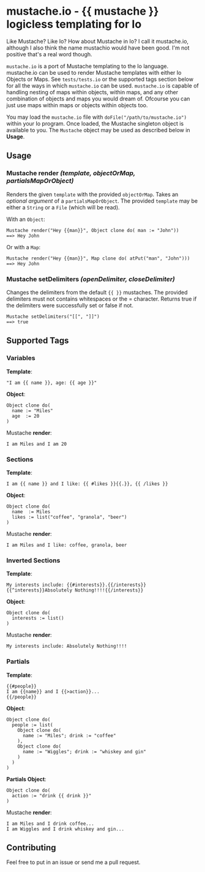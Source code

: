 mustache.io - {{ mustache }} logicless templating for Io
========================================================
Like Mustache? Like Io? How about Mustache in Io? I call it mustache.io, although I also think the name mustachio would have been good. I'm not positive that's a real word though.

`mustache.io` is a port of Mustache templating to the Io language. mustache.io can be used to render Mustache templates with either Io Objects or Maps. See `tests/tests.io` or the supported tags section below for all the ways in which `mustache.io` can be used. `mustache.io` is capable of handling nesting of maps within objects, within maps, and any other combination of objects and maps you would dream of. Ofcourse you can just use maps within maps or objects within objects too.

You may load the `mustache.io` file with `doFile("/path/to/mustache.io")` within your Io program. Once loaded, the Mustache singleton object is available to you. The `Mustache` object may be used as described below in **Usage**.

Usage
-----
### Mustache **render** ***(template, objectOrMap, partialsMapOrObject)***
Renders the given `template` with the provided `objectOrMap`. Takes an *optional argument* of a `partialsMapOrObject`. The provided `template` may be either a `String` or a `File` (which will be read).

With an `Object`:
```
Mustache render("Hey {{man}}", Object clone do( man := "John"))
==> Hey John
```

Or with a `Map`:
```
Mustache render("Hey {{man}}", Map clone do( atPut("man", "John")))
==> Hey John
```

### Mustache **setDelimiters** ***(openDelimiter, closeDelimiter)***
Changes the delimiters from the default `{{ }}` mustaches. The provided delimiters must not contains whitespaces or the = character. Returns true if the delimiters were successfully set or false if not.

```
Mustache setDelimiters("[[", "]]")
==> true
```


Supported Tags
--------------
### Variables

**Template**:
```
"I am {{ name }}, age: {{ age }}"
```

**Object**:
```
Object clone do(
  name := "Miles"
  age  := 20 
)
```

Mustache **render**:
```
I am Miles and I am 20
```

### Sections

**Template**:
```
I am {{ name }} and I like: {{ #likes }}{{.}}, {{ /likes }}
```

**Object**:
```
Object clone do(
  name  := Miles
  likes := list("coffee", "granola", "beer")
)
```

Mustache **render**:
```
I am Miles and I like: coffee, granola, beer
```

### Inverted Sections

**Template**:
```
My interests include: {{#interests}}.{{/interests}}{{^interests}}Absolutely Nothing!!!!{{/interests}}
```

**Object**:
```
Object clone do(
  interests := list()
)
```

Mustache **render**:
```
My interests include: Absolutely Nothing!!!!
```

### Partials

**Template**:
```
{{#people}}
I am {{name}} and I {{>action}}...
{{/people}}
```

**Object**:
```
Object clone do(
  people := list(
    Object clone do(
      name := "Miles"; drink := "coffee"
    ),
    Object clone do(
      name := "Wiggles"; drink := "whiskey and gin"
    )
  )
)
```

**Partials Object**:
```
Object clone do(
  action := "drink {{ drink }}"  
)
```

Mustache **render**:
```
I am Miles and I drink coffee...
I am Wiggles and I drink whiskey and gin...
```

Contributing
------------
Feel free to put in an issue or send me a pull request.
